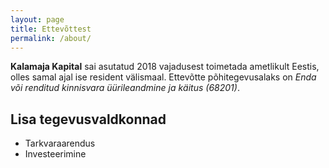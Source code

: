 ```yaml
---
layout: page
title: Ettevõttest
permalink: /about/
---
```


**Kalamaja Kapital** sai asutatud 2018 vajadusest toimetada ametlikult Eestis, olles samal ajal ise resident välismaal. Ettevõtte põhitegevusalaks on *Enda või renditud kinnisvara üürileandmine ja käitus (68201)*.

## Lisa tegevusvaldkonnad

- Tarkvaraarendus
- Investeerimine
